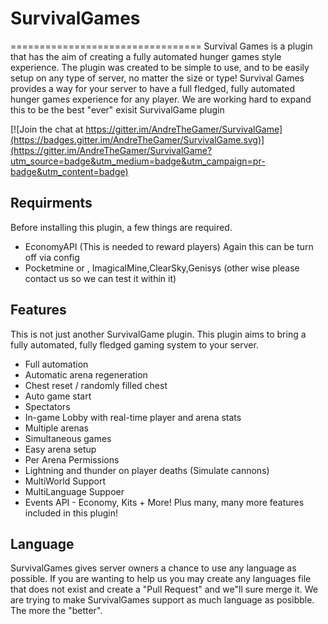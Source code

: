 # SurvivalGames
=================================
Survival Games is a plugin that has the aim of creating a fully automated hunger games style experience. The plugin was created to be simple to use, and to be easily setup on any type of server, no matter the size or type! Survival Games provides a way for your server to have a full fledged, fully automated hunger games experience for any player. We are working hard to expand this to be the best "ever" exisit SurvivalGame plugin


[![Join the chat at https://gitter.im/AndreTheGamer/SurvivalGame](https://badges.gitter.im/AndreTheGamer/SurvivalGame.svg)](https://gitter.im/AndreTheGamer/SurvivalGame?utm_source=badge&utm_medium=badge&utm_campaign=pr-badge&utm_content=badge)

Requirments
-----------
Before installing this plugin, a few things are required.
 - EconomyAPI (This is needed to reward players) Again this can be turn off via config
 - Pocketmine or , ImagicalMine,ClearSky,Genisys (other wise please contact us so we can test it within it)
 
Features
--------
This is not just another SurvivalGame plugin. This plugin aims to bring a fully automated, fully fledged gaming system to your server.
 - Full automation
 - Automatic arena regeneration
 - Chest reset / randomly filled chest
 - Auto game start
 - Spectators
 - In-game Lobby with real-time player and arena stats
 - Multiple arenas
 - Simultaneous games
 - Easy arena setup
 - Per Arena Permissions
 - Lightning and thunder on player deaths (Simulate cannons)
 - MultiWorld Support
 - MultiLanguage Suppoer
 - Events API - Economy, Kits + More!
Plus many, many more features included in this plugin!

Language
--------

SurvivalGames gives server owners a chance to use any language as possible. If you are wanting to help us you may create any languages file that does not exist and create a "Pull Request" and we"ll sure merge it. We are trying to make SurvivalGames support as much language as posibble. The more the "better". 
